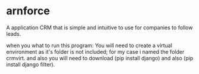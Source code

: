 # arnforce
A application CRM that is simple and intuitive to use for companies to follow leads.

when you what to run this program: You will need to create a virtual environment as it's folder is not included;
for my case i named the folder crmvirt. and also you will need to download (pip install django) and also (pip install django filter). 
